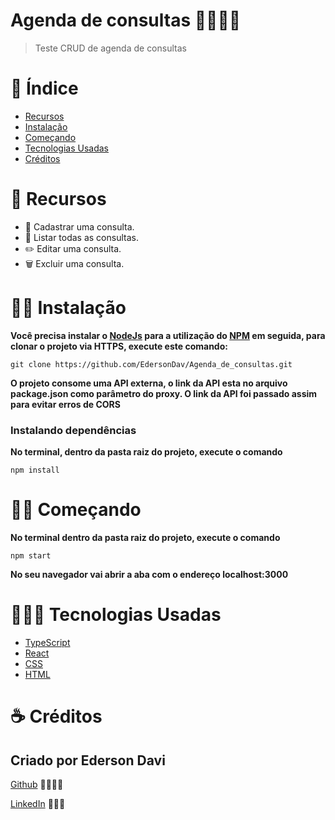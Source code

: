 # Agenda de consultas 👨‍⚕️👩‍⚕️

>Teste CRUD de agenda de consultas

# :pushpin: Índice

- [Recursos](#rocket-recursos)
- [Instalação](#-instalação)
- [Começando](#-começando)
- [Tecnologias Usadas](#-tecnologias-usadas)
- [Créditos](#-créditos)

# :rocket: Recursos

- 📝 Cadastrar uma consulta.
- 📑 Listar todas as consultas.
- ✏️ Editar uma consulta.
- 🗑️ Excluir uma consulta.

# 👷🏿 Instalação

**Você precisa instalar o [NodeJs](https://nodejs.org/en/download/) para a utilização do [NPM](https://www.npmjs.com/get-npm) em seguida, para clonar o projeto via HTTPS, execute este comando:**

`git clone https://github.com/EdersonDav/Agenda_de_consultas.git`

**O projeto consome uma API externa, o link da API esta no arquivo package.json como parâmetro do proxy. O link da API foi passado assim para evitar erros de CORS**

### Instalando dependências

**No terminal, dentro da pasta raiz do projeto, execute o comando**

`npm install`

# 🏃🏿 Começando

**No terminal dentro da pasta raiz do projeto, execute o comando**

`npm start`

**No seu navegador vai abrir a aba com o endereço localhost:3000**

# 👨🏿‍💻 Tecnologias Usadas

* [TypeScript](https://www.typescriptlang.org/)
* [React](https://pt-br.reactjs.org/)
* [CSS](https://developer.mozilla.org/pt-BR/docs/Web/CSS)
* [HTML](https://developer.mozilla.org/pt-BR/docs/Web/HTML)

# ☕ Créditos

## Criado por Ederson Davi</i>

[Github](https://github.com/EdersonDav) 👨🏿‍🎓🚀

[LinkedIn](https://www.linkedin.com/in/silvaedersonqueiroz) 👨🏿‍👔

